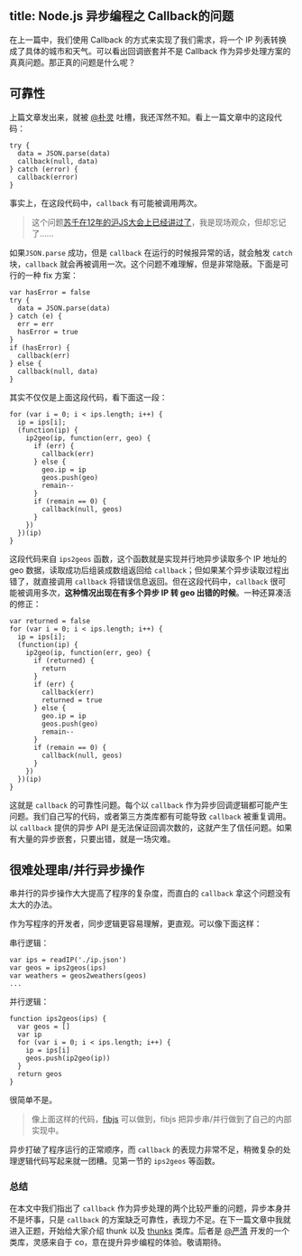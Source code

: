 title: Node.js 异步编程之 Callback的问题
----

在上一篇中，我们使用 Callback 的方式来实现了我们需求，将一个 IP 列表转换成了具体的城市和天气。可以看出回调嵌套并不是 Callback 作为异步处理方案的真真问题。那正真的问题是什么呢？

## 可靠性

上篇文章发出来，就被 [@朴灵](http://weibo.com/1744667943/CaykJoiwz?type=comment) 吐槽，我还浑然不知。看上一篇文章中的这段代码：

    try {
      data = JSON.parse(data)
      callback(null, data)
    } catch (error) {
      callback(error)
    }

事实上，在这段代码中，`callback` 有可能被调用两次。

> 这个问题[苏千在12年的沪JS大会上已经讲过了](http://www.infoq.com/cn/presentations/Nodejs-hole)，我是现场观众，但却忘记了……

如果`JSON.parse` 成功，但是 `callback` 在运行的时候报异常的话，就会触发 `catch` 块，`callback` 就会再被调用一次。这个问题不难理解，但是非常隐蔽。下面是可行的一种 fix 方案：

    var hasError = false
    try {
      data = JSON.parse(data)
    } catch (e) {
      err = err
      hasError = true
    }
    if (hasError) {
      callback(err)
    } else {
      callback(null, data)
    }

其实不仅仅是上面这段代码，看下面这一段：

    for (var i = 0; i < ips.length; i++) {
      ip = ips[i];
      (function(ip) {
        ip2geo(ip, function(err, geo) {
          if (err) {
            callback(err)
          } else {
            geo.ip = ip
            geos.push(geo)
            remain--
          }
          if (remain == 0) {
            callback(null, geos)
          }
        })
      })(ip)
    }

这段代码来自 `ips2geos` 函数，这个函数就是实现并行地异步读取多个 IP 地址的 geo 数据，读取成功后组装成数组返回给 `callback`；但如果某个异步读取过程出错了，就直接调用 `callback` 将错误信息返回。但在这段代码中，`callback` 很可能被调用多次，**这种情况出现在有多个异步 IP 转 geo 出错的时候**。一种还算凑活的修正：

    var returned = false
    for (var i = 0; i < ips.length; i++) {
      ip = ips[i];
      (function(ip) {
        ip2geo(ip, function(err, geo) {
          if (returned) {
            return
          }
          if (err) {
            callback(err)
            returned = true
          } else {
            geo.ip = ip
            geos.push(geo)
            remain--
          }
          if (remain == 0) {
            callback(null, geos)
          }
        })
      })(ip)
    }

这就是 `callback` 的可靠性问题。每个以 `callback` 作为异步回调逻辑都可能产生问题。我们自己写的代码，或者第三方类库都有可能导致 `callback` 被重复调用。以 `callback` 提供的异步 API 是无法保证回调次数的，这就产生了信任问题。如果有大量的异步嵌套，只要出错，就是一场灾难。

## 很难处理串/并行异步操作

串并行的异步操作大大提高了程序的复杂度，而直白的 `callback` 拿这个问题没有太大的办法。

作为写程序的开发者，同步逻辑更容易理解，更直观。可以像下面这样：

串行逻辑：

    var ips = readIP('./ip.json')
    var geos = ips2geos(ips)
    var weathers = geos2weathers(geos)
    ...


并行逻辑：

    function ips2geos(ips) {
      var geos = []
      var ip
      for (var i = 0; i < ips.length; i++) {
        ip = ips[i]
        geos.push(ip2geo(ip))
      }
      return geos
    }

很简单不是。

> 像上面这样的代码，[fibjs](http://fibjs.org/) 可以做到，fibjs 把异步串/并行做到了自己的内部实现中。

异步打破了程序运行的正常顺序，而 `callback` 的表现力非常不足，稍微复杂的处理逻辑代码写起来就一团糟。见第一节的 `ips2geos` 等函数。

### 总结

在本文中我们指出了 `callback` 作为异步处理的两个比较严重的问题，异步本身并不是坏事，只是 `callback` 的方案缺乏可靠性，表现力不足。在下一篇文章中我就进入正题，开始给大家介绍 thunk 以及 [thunks](https://github.com/thunks/thunks) 类库。后者是 [@严清](http://weibo.com/zensh) 开发的一个类库，灵感来自于 co，意在提升异步编程的体验。敬请期待。